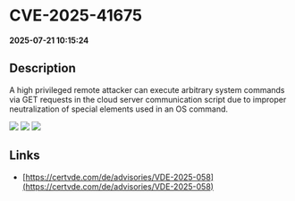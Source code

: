 # CVE-2025-41675

**2025-07-21 10:15:24**

## Description
A high privileged remote attacker can execute arbitrary system commands via GET requests in the cloud server communication script due to improper neutralization of special elements used in an OS command.

![](https://img.shields.io/static/v1?label=Score&message=7.2&color=red)
![](https://img.shields.io/static/v1?label=Severity&message=HIGH&color=red)
![](https://img.shields.io/static/v1?label=CWE&message=RCE&color=green)

## Links
- [https://certvde.com/de/advisories/VDE-2025-058](https://certvde.com/de/advisories/VDE-2025-058)
